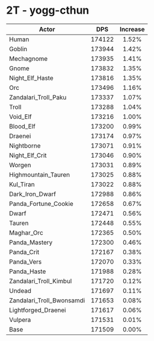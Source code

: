 # 2T - yogg-cthun
| Actor | DPS | Increase |
|---|:---:|:---:|
|Human|174122|1.52%|
|Goblin|173944|1.42%|
|Mechagnome|173935|1.41%|
|Gnome|173832|1.35%|
|Night_Elf_Haste|173816|1.35%|
|Orc|173496|1.16%|
|Zandalari_Troll_Paku|173337|1.07%|
|Troll|173288|1.04%|
|Void_Elf|173216|1.00%|
|Blood_Elf|173200|0.99%|
|Draenei|173174|0.97%|
|Nightborne|173071|0.91%|
|Night_Elf_Crit|173046|0.90%|
|Worgen|173031|0.89%|
|Highmountain_Tauren|173025|0.88%|
|Kul_Tiran|173022|0.88%|
|Dark_Iron_Dwarf|172988|0.86%|
|Panda_Fortune_Cookie|172658|0.67%|
|Dwarf|172471|0.56%|
|Tauren|172448|0.55%|
|Maghar_Orc|172365|0.50%|
|Panda_Mastery|172300|0.46%|
|Panda_Crit|172167|0.38%|
|Panda_Vers|172070|0.33%|
|Panda_Haste|171988|0.28%|
|Zandalari_Troll_Kimbul|171720|0.12%|
|Undead|171697|0.11%|
|Zandalari_Troll_Bwonsamdi|171653|0.08%|
|Lightforged_Draenei|171617|0.06%|
|Vulpera|171531|0.01%|
|Base|171509|0.00%|
